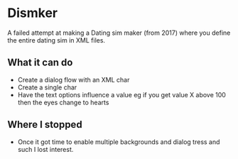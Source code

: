# Dismker

A failed attempt at making a Dating sim maker (from 2017) where you define the entire dating sim in XML files.

## What it can do
* Create a dialog flow with an XML char
* Create a single char 
* Have the text options influence a value eg if you get value X above 100 then the eyes change to hearts

## Where I stopped
* Once it got time to enable multiple backgrounds and dialog tress and such I lost interest.